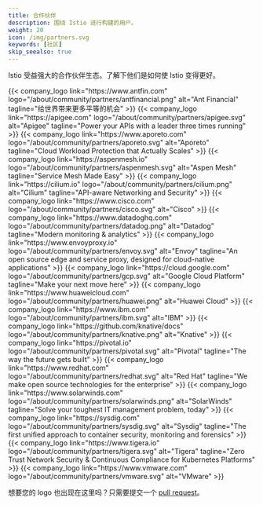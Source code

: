 ```yaml
---
title: 合作伙伴
description: 围绕 Istio 进行构建的用户。
weight: 20
icon: /img/partners.svg
keywords: [社区]
skip_seealso: true
---
```


Istio 受益强大的合作伙伴生态。了解下他们是如何使 Istio 变得更好。

<div class="logo-gallery">
    {{< company_logo link="https://www.antfin.com" logo="/about/community/partners/antfinancial.png" alt="Ant Financial" tagline="给世界带来更多平等的机会" >}}
    {{< company_logo link="https://apigee.com" logo="/about/community/partners/apigee.svg" alt="Apigee" tagline="Power your APIs with a leader three times running" >}}
    {{< company_logo link="https://www.aporeto.com" logo="/about/community/partners/aporeto.svg" alt="Aporeto" tagline="Cloud Workload Protection that Actually Scales" >}}
    {{< company_logo link="https://aspenmesh.io" logo="/about/community/partners/aspenmesh.svg" alt="Aspen Mesh" tagline="Service Mesh Made Easy" >}}
    {{< company_logo link="https://cilium.io" logo="/about/community/partners/cilium.png" alt="Cilium" tagline="API-aware Networking and Security" >}}
    {{< company_logo link="https://www.cisco.com" logo="/about/community/partners/cisco.svg" alt="Cisco" >}}
    {{< company_logo link="https://www.datadoghq.com" logo="/about/community/partners/datadog.png" alt="Datadog" tagline="Modern monitoring & analytics" >}}
    {{< company_logo link="https://www.envoyproxy.io" logo="/about/community/partners/envoy.svg" alt="Envoy" tagline="An open source edge and service proxy, designed for cloud-native applications" >}}
    {{< company_logo link="https://cloud.google.com" logo="/about/community/partners/gcp.svg" alt="Google Cloud Platform" tagline="Make your next move here" >}}
    {{< company_logo link="https://www.huaweicloud.com" logo="/about/community/partners/huawei.png" alt="Huawei Cloud" >}}
    {{< company_logo link="https://www.ibm.com" logo="/about/community/partners/ibm.svg" alt="IBM" >}}
    {{< company_logo link="https://github.com/knative/docs" logo="/about/community/partners/knative.png" alt="Knative" >}}
    {{< company_logo link="https://pivotal.io" logo="/about/community/partners/pivotal.svg" alt="Pivotal" tagline="The way the future gets built" >}}
    {{< company_logo link="https://www.redhat.com" logo="/about/community/partners/redhat.svg" alt="Red Hat" tagline="We make open source technologies for the enterprise" >}}
    {{< company_logo link="https://www.solarwinds.com" logo="/about/community/partners/solarwinds.png" alt="SolarWinds" tagline="Solve your toughest IT management problem, today" >}}
    {{< company_logo link="https://sysdig.com" logo="/about/community/partners/sysdig.svg" alt="Sysdig" tagline="The first unified approach to container security, monitoring and forensics" >}}
    {{< company_logo link="https://www.tigera.io" logo="/about/community/partners/tigera.svg" alt="Tigera" tagline="Zero Trust Network Security & Continuous Compliance for Kubernetes Platforms" >}}
    {{< company_logo link="https://www.vmware.com" logo="/about/community/partners/vmware.svg" alt="VMware" >}}
</div>

想要您的 logo 也出现在这里吗？只需要提交一个 [pull request](https://github.com/istio/istio.github.io/pulls)。
